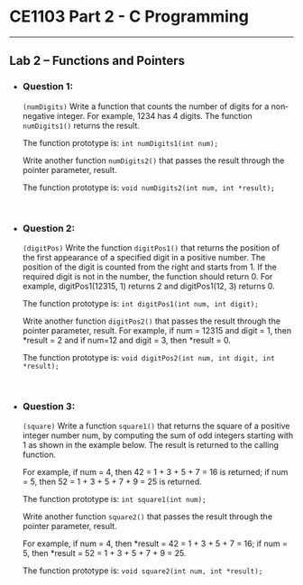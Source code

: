 # **CE1103 Part 2 - C Programming**
--- 


## **Lab 2 – Functions and Pointers**

* ### Question 1:
    `(numDigits)` Write a function that counts the number of digits for a non‐negative integer. For example, 1234 has 4 digits. 
    The function `numDigits1()` returns the result.


    The function prototype is: `int numDigits1(int num);`

    Write another function `numDigits2()` that passes the result through the pointer parameter, result. 


    The function prototype is: `void numDigits2(int num, int *result);`


&nbsp;

* ### Question 2:
    `(digitPos)` Write the function `digitPos1()` that returns the position of the first appearance of a specified digit in a positive number. 
    The position of the digit is counted from the right and starts from 1. If the required digit is not in the number, the function should
    return 0. 
    For example, digitPos1(12315, 1) returns 2 and digitPos1(12, 3) returns 0. 


    The function prototype is: `int digitPos1(int num, int digit);`


    Write another function `digitPos2()` that passes the result through the pointer parameter, result. 
    For example, if num = 12315 and digit = 1, then *result = 2 and if num=12 and digit = 3, then *result = 0. 


    The function prototype is: `void digitPos2(int num, int digit, int *result);`


&nbsp;

* ### Question 3:
    `(square)` Write a function `square1()` that returns the square of a positive integer number num, by computing the sum of odd integers starting with 1 
    as shown in the example below. 
    The result is returned to the calling function. 


    For example, if num = 4, then 42 = 1 + 3 + 5 + 7 = 16 is returned; if num = 5, then 52 = 1 + 3 + 5 + 7 + 9 = 25 is returned. 


    The function prototype is: `int square1(int num);`




    Write another function `square2()` that passes the result through the pointer parameter, result. 


    For example, if num = 4, then *result = 42 = 1 + 3 + 5 + 7 = 16; if num = 5, then *result = 52 = 1 + 3 + 5 + 7 + 9 = 25. 


    The function prototype is: `void square2(int num, int *result);`